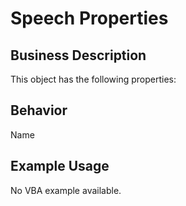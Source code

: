 # Speech Properties

## Business Description
This object has the following properties:

## Behavior
Name

## Example Usage
No VBA example available.